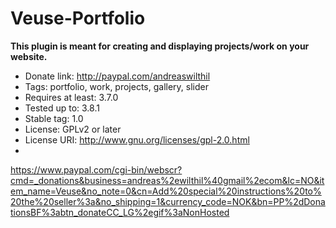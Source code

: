 Veuse-Portfolio
===============

<b>This plugin is meant for creating and displaying projects/work on your website.</b>

- Donate link: http://paypal.com/andreaswilthil
- Tags: portfolio, work, projects, gallery, slider
- Requires at least: 3.7.0
- Tested up to: 3.8.1
- Stable tag: 1.0
- License: GPLv2 or later
- License URI: http://www.gnu.org/licenses/gpl-2.0.html
- 
https://www.paypal.com/cgi-bin/webscr?cmd=_donations&business=andreas%2ewilthil%40gmail%2ecom&lc=NO&item_name=Veuse&no_note=0&cn=Add%20special%20instructions%20to%20the%20seller%3a&no_shipping=1&currency_code=NOK&bn=PP%2dDonationsBF%3abtn_donateCC_LG%2egif%3aNonHosted


